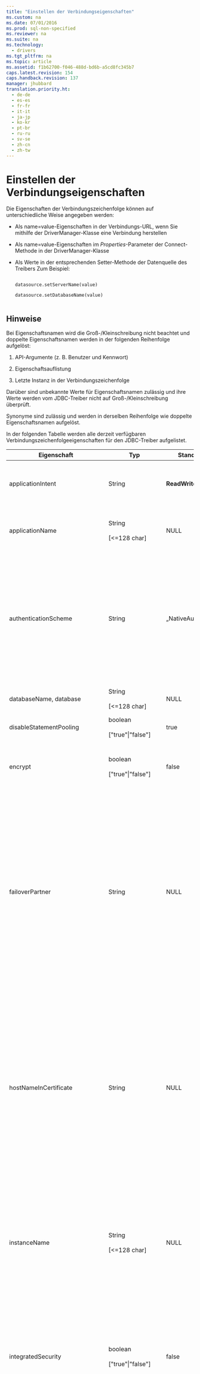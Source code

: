 ```yaml
---
title: "Einstellen der Verbindungseigenschaften"
ms.custom: na
ms.date: 07/01/2016
ms.prod: sql-non-specified
ms.reviewer: na
ms.suite: na
ms.technology: 
  - drivers
ms.tgt_pltfrm: na
ms.topic: article
ms.assetid: f1b62700-f046-488d-bd6b-a5cd8fc345b7
caps.latest.revision: 154
caps.handback.revision: 137
manager: jhubbard
translation.priority.ht: 
  - de-de
  - es-es
  - fr-fr
  - it-it
  - ja-jp
  - ko-kr
  - pt-br
  - ru-ru
  - sv-se
  - zh-cn
  - zh-tw
---
```

# Einstellen der Verbindungseigenschaften
  Die Eigenschaften der Verbindungszeichenfolge können auf unterschiedliche Weise angegeben werden:  
  
-   Als name\=value\-Eigenschaften in der Verbindungs\-URL, wenn Sie mithilfe der DriverManager\-Klasse eine Verbindung herstellen  
  
-   Als name\=value\-Eigenschaften im *Properties*\-Parameter der Connect\-Methode in der DriverManager\-Klasse  
  
-   Als Werte in der entsprechenden Setter\-Methode der Datenquelle des Treibers Zum Beispiel:  
  
    ```  
  
    datasource.setServerName(value)  
  
    datasource.setDatabaseName(value)  
  
    ```  
  
## Hinweise  
 Bei Eigenschaftsnamen wird die Groß\-\/Kleinschreibung nicht beachtet und doppelte Eigenschaftsnamen werden in der folgenden Reihenfolge aufgelöst:  
  
1.  API\-Argumente \(z. B. Benutzer und Kennwort\)  
  
2.  Eigenschaftsauflistung  
  
3.  Letzte Instanz in der Verbindungszeichenfolge  
  
 Darüber sind unbekannte Werte für Eigenschaftsnamen zulässig und ihre Werte werden vom JDBC\-Treiber nicht auf Groß\-\/Kleinschreibung überprüft.  
  
 Synonyme sind zulässig und werden in derselben Reihenfolge wie doppelte Eigenschaftsnamen aufgelöst.  
  
 In der folgenden Tabelle werden alle derzeit verfügbaren Verbindungszeichenfolgeeigenschaften für den JDBC\-Treiber aufgelistet.  
  
|Eigenschaft|Typ|Standardwert|Beschreibung|  
|-----------------|---------|------------------|------------------|  
|applicationIntent|String|**ReadWrite**|Deklariert den Arbeitsauslastungstyp der Anwendung beim Herstellen einer Verbindung mit einem Server. Mögliche Werte sind **ReadOnly** und **ReadWrite**. Weitere Informationen finden Sie unter [JDBC Driver-Unterstützung für hohe Verfügbarkeit, Notfallwiederherstellung](../content/JDBC-Driver-Support-for-High-Availability--Disaster-Recovery.md).|  
|applicationName|String<br /><br /> \[\<\=128 char\]|NULL|Der Anwendungsname oder „[!INCLUDE[jdbcNoVersion](../content/includes/jdbcNoVersion_md.md)]“, wenn kein Name angegeben ist. Wird verwendet, um die jeweilige Anwendung in verschiedenen [!INCLUDE[ssNoVersion](../content/includes/ssNoVersion_md.md)]\-Profilerstellungs\- und Protokollierungstools zu identifizieren.|  
|authenticationScheme|String|„NativeAuthentication“|Gibt an, welche Art der integrierten Sicherheit von der Anwendung verwendet werden soll. Mögliche Werte sind **JavaKerberos** sowie der Standardwert **NativeAuthentication**.<br /><br /> Bei der Verwendung von **authenticationScheme\=JavaKerberos** müssen Sie den vollständig qualifizierten Domänennamen \(FQDN\) in der **serverName**\- oder **serverSpn**\-Eigenschaft angeben. Andernfalls tritt ein Fehler auf \(Server wurde in Kerberos\-Datenbank nicht gefunden\).<br /><br /> Weitere Informationen zur Verwendung von **authenticationScheme** finden Sie unter [Herstellen von Verbindungen mit SQL Server mit der integrierten Kerberos-Authentifizierung](../content/Using-Kerberos-Integrated-Authentication-to-Connect-to-SQL-Server.md).|  
|databaseName, database|String<br /><br /> \[\<\=128 char\]|NULL|Der Name der Datenbank, zu der eine Verbindung hergestellt werden soll. Ohne Angabe wird eine Verbindung zur Standarddatenbank hergestellt.|  
|disableStatementPooling|boolean<br /><br /> \["true"&#124;"false"\]|true|Nur der Wert „true“ wird derzeit unterstützt. Wenn „false“ eingestellt ist, wird eine Ausnahme ausgegeben.|  
|encrypt|boolean<br /><br /> \["true"&#124;"false"\]|false|Legen Sie „true“ fest, um anzugeben, dass [!INCLUDE[ssNoVersion](../content/includes/ssNoVersion_md.md)] die Secure Sockets Layer \(SSL\)\-Verschlüsselung für alle Daten verwendet, die zwischen dem Client und dem Server hin\- und hergesendet werden, wenn auf dem Server ein Zertifikat installiert ist. Der Standardwert ist false.|  
|failoverPartner|String|NULL|Der Name des Failoverservers, der für die Konfiguration der Datenbankspiegelung verwendet werden soll. Diese Eigenschaft wird für einen anfänglichen Verbindungsfehler mit dem Prinzipalserver verwendet. Nachdem Sie die erste Verbindung hergestellt haben, wird diese Eigenschaft ignoriert. Muss in Verbindung mit der databaseName\-Eigenschaft verwendet werden. **Note:**  Der Treiber unterstützt nicht, dass die Portnummer der Serverinstanz für die Failoverpartnerinstanz als Teil der failoverPartner\-Eigenschaft in der Verbindungszeichenfolge angegeben wird. Es wird jedoch unterstützt, dass die serverName\-, instanceName\- und portNumber\-Eigenschaften der Prinzipalserverinstanz und die failoverPartner\-Eigenschaft der Failoverpartnerinstanz in derselben Verbindungszeichenfolge angegeben werden. <br /><br /> Wenn Sie den Namen eines virtuellen Netzwerks in der **Server**\-Verbindungseigenschaft angeben, können Sie keine Datenbankspiegelung verwenden. Weitere Informationen finden Sie unter [JDBC Driver-Unterstützung für hohe Verfügbarkeit, Notfallwiederherstellung](../content/JDBC-Driver-Support-for-High-Availability--Disaster-Recovery.md).|  
|hostNameInCertificate|String|NULL|Der Hostname, der bei der Überprüfung des [!INCLUDE[ssNoVersion](../content/includes/ssNoVersion_md.md)]\-SSL\-Zertifikats verwendet werden soll.<br /><br /> Wenn die hostNameInCertificate\-Eigenschaft nicht angegeben oder auf NULL festgelegt ist, verwendet [!INCLUDE[jdbcNoVersion](../content/includes/jdbcNoVersion_md.md)] den **serverName**\-Eigenschaftswert auf der Verbindungs\-URL als Hostnamen, um das [!INCLUDE[ssNoVersion](../content/includes/ssNoVersion_md.md)]\-SSL\-Zertifikat zu überprüfen. **Note:**  Diese Eigenschaft wird in Kombination mit der **encrypt**\-Eigenschaft und der **trustServerCertificate**\-Eigenschaft verwendet. Diese Eigenschaft wirkt sich nur dann auf die Zertifikatsüberprüfung aus, wenn die **encrypt**\-Eigenschaft auf „true“ und die **trustServerCertificate**\-Eigenschaft auf „false“ festgelegt ist. Stellen Sie sicher, dass der an **hostNameInCertificate** übergebene Wert genau dem allgemeinen Namen \(Common Name, CN\) oder DNS\-Namen im Subjektalternativnamen \(Subject Alternate Name, SAN\) im Serverzertifikat entspricht. Nur dann kann eine SSL\-Verbindung erfolgreich hergestellt werden. Weitere Informationen finden Sie unter [Grundlegendes zur SSL-Unterstützung](../content/Understanding-SSL-Support.md).|  
|instanceName|String<br /><br /> \[\<\=128 char\]|NULL|Der [!INCLUDE[ssNoVersion](../content/includes/ssNoVersion_md.md)]\-Instanzname, mit dem eine Verbindung hergestellt wird. Ohne Angabe eines Namens wird eine Verbindung mit der Standardinstanz hergestellt. Informationen zu dem Fall, in dem sowohl instanceName als auch Port angegeben sind, finden Sie in den Hinweisen zum Port.<br /><br /> Wenn Sie den Namen eines virtuellen Netzwerks in der **Server**\-Verbindungseigenschaft angeben, können Sie keine **instanceName**\-Verbindungseigenschaft verwenden. Weitere Informationen finden Sie unter [JDBC Driver-Unterstützung für hohe Verfügbarkeit, Notfallwiederherstellung](../content/JDBC-Driver-Support-for-High-Availability--Disaster-Recovery.md).|  
|integratedSecurity|boolean<br /><br /> \["true"&#124;"false"\]|false|Legen Sie "true" fest, um anzugeben, dass von [!INCLUDE[ssNoVersion](../content/includes/ssNoVersion_md.md)] Windows\-Anmeldeinformationen verwendet werden, um den Benutzer der Anwendung zu authentifizieren. Wenn „true“ festgelegt ist, sucht der JDBC\-Treiber im Cache für Anmeldeinformationen des lokalen Computers nach Anmeldeinformationen, die bereits bei der Anmeldung am Computer oder im Netzwerk zur Verfügung gestellt wurden. Wenn „false“ festgelegt ist, müssen Benutzername und Kennwort angegeben werden. **Note:**  Diese Verbindungseigenschaft wird nur auf [!INCLUDE[msCoName](../content/includes/msCoName_md.md)]\-Windows\-Betriebssystemen unterstützt.|  
|lastUpdateCount|boolean<br /><br /> \["true"&#124;"false"\]|true|Wenn der Wert dieser Eigenschaft auf „true“ gesetzt ist, wird nur die letzte Updatezählung von einer SQL\-Anweisung zurückgegeben, die an den Server übergegeben wurde. Der Wert kann in einzelnen SELECT\-, INSERT\- oder DELETE\-Anweisungen verwendet werden, wenn zusätzliche Updatezählungen von Servertriggern ignoriert werden sollen. Wenn diese Eigenschaft auf „false“ gesetzt ist, werden alle Updatezählungen zurückgegeben, einschließlich der von Servertriggern. **Note:**  Diese Eigenschaft gilt nur bei Verwendung mit den [executeUpdate](../content/executeUpdate-Method--SQLServerStatement-.md)\-Methoden. Bei allen anderen execute\-Methoden werden alle Ergebnisse und Updatezählungen zurückgegeben. Diese Eigenschaft betrifft nur Updatezählungen, die von Servertriggern zurückgegeben werden. Sie betrifft keine Resultsets oder Fehler, die Folge der Ausführung eines Triggers sind.|  
|lockTimeout|int|\-1|Die Anzahl der Millisekunden, die gewartet wird, bevor die Datenbank ein Sperrtimeout meldet. Standardmäßig wird unendlich lang gewartet. Wenn angegeben, ist dieser Wert die Standardeinstellung für alle Anweisungen der Verbindung. Beachten Sie, dass  `Statement.setQueryTimeout()`  zum Festlegen des Timeouts für bestimmte Anweisungen verwendet werden kann. Der Wert kann 0 sein, was „keine Wartezeit“ angibt.|  
|loginTimeout|int \[0..65535\]|15|Die Wartezeit in Sekunden, bevor der Treiber bei einem Verbindungsfehler ein Timeout meldet. Mit dem Wert 0 wird angegeben, dass das Timeout das Standardsystemtimeout ist, das standardmäßig auf 15 Sekunden festgelegt ist. Ein Wert ungleich 0 gibt die Wartezeit in Sekunden an, bevor der Treiber bei einem Verbindungsfehler ein Timeout meldet.<br /><br /> Wenn Sie in der **Server**\-Verbindungseigenschaft den Namen eines virtuellen Netzwerks angeben, sollten Sie einen Timeoutwert von mindestens drei Minuten angeben, damit ausreichend Zeit für die Herstellung einer Failoververbindung vorhanden ist. Weitere Informationen finden Sie unter [JDBC Driver-Unterstützung für hohe Verfügbarkeit, Notfallwiederherstellung](../content/JDBC-Driver-Support-for-High-Availability--Disaster-Recovery.md).|  
|multiSubnetFailover|Boolean|false|Geben Sie immer **multiSubnetFailover\=true** an, wenn Sie eine Verbindung mit dem Verfügbarkeitsgruppenlistener einer [!INCLUDE[ssSQL11](../content/includes/ssSQL11_md.md)]\-Verfügbarkeitsgruppe oder einer [!INCLUDE[ssSQL11](../content/includes/ssSQL11_md.md)]\-Failoverclusterinstanz herstellen.**multiSubnetFailover\=true** konfiguriert [!INCLUDE[jdbcNoVersion](../content/includes/jdbcNoVersion_md.md)], um eine schnellere Erkennung sowie die Verbindung zum \(derzeit\) aktiven Server zu gewährleisten. Mögliche Werte sind „true“ und „false“. Weitere Informationen finden Sie unter [JDBC Driver-Unterstützung für hohe Verfügbarkeit, Notfallwiederherstellung](../content/JDBC-Driver-Support-for-High-Availability--Disaster-Recovery.md).<br /><br /> Sie können programmgesteuert auf die **multiSubnetFailover**\-Verbindungseigenschaft zugreifen, mithilfe von [getPropertyInfo](../content/getPropertyInfo-Method--SQLServerDriver-.md), [getMultiSubnetFailover](../content/getMultiSubnetFailover-Method--SQLServerDataSource-.md) und [setMultiSubnetFailover](../content/setMultiSubnetFailover-Method--SQLServerDataSource-.md).|  
|packetSize|int \[\-1&#124; 0 &#124; 512..32767\]|8000|Die Netzwerkpaketgröße, die zur Kommunikation mit SQL Server verwendet wird, angegeben in Bytes. Der Wert \-1 gibt an, dass die Standardpaketgröße des Servers verwendet wird. Der Wert 0 gibt an, dass der maximale Wert von 32767 verwendet wird. Wenn diese Eigenschaft auf einen Wert außerhalb des zulässigen Bereichs festgelegt ist, wird eine Ausnahme ausgelöst. **Important:**  Es wird nicht empfohlen, die packetSize\-Eigenschaft zu verwenden, wenn die Verschlüsselung aktiviert ist \(encrypt\=true\). Andernfalls könnte der Treiber einen Verbindungsfehler auslösen. Weitere Informationen finden Sie unter der [setPacketSize](../content/setPacketSize-Method--SQLServerDataSource-.md)\-Methode der [SQLServerDataSource](../content/SQLServerDataSource-Class.md)\-Klasse.|  
|Kennwort|String<br /><br /> \[\<\=128 char\]|NULL|Das Datenbankkennwort|  
|portNumber, port|int \[0..65535\]|1433|Der Port, der von [!INCLUDE[ssNoVersion](../content/includes/ssNoVersion_md.md)] überwacht wird. Wenn die Portnummer in der Verbindungszeichenfolge angegeben wird, erfolgt keine Anforderung an sqlbrowser. Wenn sowohl der Port als auch instanceName angegeben werden, wird die Verbindung mit dem angegebenen Port hergestellt. Allerdings wird **instanceName** überprüft, und wenn keine Übereinstimmung mit dem Port vorliegt, wird ein Fehler ausgelöst. **Important:**  Es wird empfohlen, immer die Portnummer anzugeben, da dies sicherer ist als die Verwendung des SQL\-Browsers.|  
|responseBuffering|String<br /><br /> \["full"&#124;"adaptive"\]|adaptive|Wenn diese Eigenschaft auf „adaptive“ festgelegt ist, werden die minimalen möglichen Daten bei Bedarf gepuffert. Der Standardmodus ist „adaptive“.<br /><br /> Wenn diese Eigenschaft auf „full“ festgelegt wird, wird das gesamte Resultset vom Server gelesen, wenn eine Anweisung ausgeführt wird. **Note:**  Nach dem Upgrade des JDBC\-Treibers von Version 1.2 ist das Standardpufferverhalten auf „adaptive“ festgelegt. Wenn bei Ihrer Anwendung die responseBuffering\-Eigenschaft nie eingestellt wurde und Sie das Standardverhalten von Version 1.2 in Ihrer Anwendung beibehalten möchten, müssen Sie die responseBuffering\-Eigenschaft auf „full“ festlegen. Dies können Sie entweder in den Verbindungseigenschaften oder mithilfe der [setResponseBuffering](../content/setResponseBuffering-Method--SQLServerStatement-.md)\-Methode des [SQLServerStatement](../content/SQLServerStatement-Class.md)\-Objekts tun.|  
|selectMethod|String<br /><br /> \["direct"&#124;"cursor"\]|Direkt|Wenn diese Eigenschaft auf „cursor“ festgelegt ist, wird für jede Abfrage, die auf der Verbindung für die Cursor TYPE\_FORWARD\_ONLY und CONCUR\_READ\_ONLY erstellt wird, ein Datenbankcursor erstellt. Diese Eigenschaft ist in der Regel nur dann erforderlich, wenn die Anwendung sehr große Resultsets generiert, die nicht vollständig in den Clientspeicher übernommen werden können. Wenn diese Eigenschaft auf „cursor“ festgelegt ist, wird nur eine begrenzte Anzahl von Resultsetzeilen in den Clientspeicher übernommen. Standardmäßig werden alle Resultsetzeilen in den Clientspeicher übernommen. Dieses Verhalten weist die schnellste Leistung auf, wenn die Anwendung alle Zeilen verarbeitet.|  
|sendStringParametersAsUnicode|boolean<br /><br /> \["true"&#124;"false"\]|true|Wenn die **sendStringParametersAsUnicode**\-Eigenschaft auf „true“ festgelegt ist, werden Zeichenfolgenparameter im Unicode\-Format an den Server gesendet.<br /><br /> Wenn die **sendStringParametersAsUnicode**\-Eigenschaft auf „false“ festgelegt ist, werden Zeichenfolgenparameter statt in Unicode in anderen Formaten, z. B. ASCII\/MBCS an den Server gesendet.<br /><br /> Der Standardwert für die **sendStringParametersAsUnicode**\-Eigenschaft ist „true“. **Note:**  Die **sendStringParametersAsUnicode**\-Eigenschaft wird nur überprüft, wenn ein Parameterwert mit **CHAR**\-, **VARCHAR**\-, oder **LONGVARCHAR**\-JDBC\-Typen gesendet wird. Die neuen JDBC 4.0\-Methoden für nationale Zeichensätze, wie z. B. setNString, setNCharacterStream, und setNClob der [SQLServerPreparedStatement](../content/SQLServerPreparedStatement-Class.md)\-Klasse und der [SQLServerCallableStatement](../content/SQLServerCallableStatement-Class.md)\-Klasse, senden ihre Werte immer im Unicode\-Format an den Server, unabhängig von der Einstellung dieser Eigenschaft. Für eine optimale Leistung mit den **CHAR**\-, **VARCHAR**\-, und **LONGVARCHAR**\-JDBC\-Datentypen sollte die **sendStringParametersAsUnicode**\-Eigenschaft bei einer Anwendung auf „false“ eingestellt sein, und es sollten die Methoden setString, setCharacterStream, und setClob für nicht nationale Zeichensätze der [SQLServerPreparedStatement](../content/SQLServerPreparedStatement-Class.md)\- und der [SQLServerCallableStatement](../content/SQLServerCallableStatement-Class.md)\-Klasse verwendet werden. Wenn bei der Anwendung die **sendStringParametersAsUnicode**\-Eigenschaft auf „false“ festgelegt wird und eine Methode für nicht nationale Zeichensätze verwendet wird, um auf Unicode\-Datentypen auf Serverseite zuzugreifen \(z. B. **nchar**, **nvarchar** und **ntext**\), können Daten verloren gehen, wenn die Datenbanksortierung die Zeichen in den Zeichenfolgenparametern, die von der Methode für nicht nationale Zeichensätze übergeben wurden, nicht unterstützt. Beachten Sie, dass eine Anwendung für die **NCHAR**\-, **NVARCHAR**\-, und **LONGNVARCHAR**\-JDBC\-Datentypen die Methoden setNString, setNCharacterStream, und setNClob für nationale Zeichenfolgen der [SQLServerPreparedStatement](../content/SQLServerPreparedStatement-Class.md)\- und der [SQLServerCallableStatement](../content/SQLServerCallableStatement-Class.md)\-Klasse verwenden sollte.|  
|sendTimeAsDatetime|boolean<br /><br /> \["true"&#124;"false"\]|true|Diese Eigenschaft wurde in [!INCLUDE[ssNoVersion](../content/includes/ssNoVersion_md.md)] JDBC Driver 3.0 hinzugefügt.<br /><br /> Wenn „true“, werden java.sql.Time\-Werte als [!INCLUDE[ssNoVersion](../content/includes/ssNoVersion_md.md)] **datetime**\-Werte an den Server gesendet.<br /><br /> Wenn „false“, werden java.sql.Time\-Werte als [!INCLUDE[ssNoVersion](../content/includes/ssNoVersion_md.md)] **time**\-Werte an den Server gesendet.<br /><br /> **sendTimeAsDatetime** kann auch mit dem [SQLServerDataSource.setSendTimeAsDatetime](../content/setSendTimeAsDatetime-Method--SQLServerDataSource-.md)\-Element programmgesteuert geändert werden.<br /><br /> In künftigen Versionen kann sich der Standardwert für diese Eigenschaft ändern.<br /><br /> Weitere Informationen darüber, wie java.sql.Time\-Werte vor dem Senden an den Server von [!INCLUDE[jdbcNoVersion](../content/includes/jdbcNoVersion_md.md)] konfiguriert werden, finden Sie unter [Konfigurieren der Art und Weise, wie java.sql.Time-Werte an den Server gesendet werden](../content/Configuring-How-java.sql.Time-Values-are-Sent-to-the-Server.md).|  
|serverName, server|String|NULL|Name des Computers, auf dem [!INCLUDE[ssNoVersion](../content/includes/ssNoVersion_md.md)] ausgeführt wird.<br /><br /> Sie können auch den Namen des virtuellen Netzwerks einer [!INCLUDE[ssHADR](../content/includes/ssHADR_md.md)]\-Verfügbarkeitsgruppe angeben. Weitere Informationen finden Sie unter [JDBC Driver-Unterstützung für hohe Verfügbarkeit, Notfallwiederherstellung](../content/JDBC-Driver-Support-for-High-Availability--Disaster-Recovery.md).|  
|serverSpn|String|NULL|Ab dem Microsoft JDBC Driver 4.2 für SQL Server kann diese optionale Eigenschaft verwendet werden, um den Dienstprinzipalnamen \(Service Principal Name, SPN\) für eine Java\-Kerberos\-Verbindung anzugeben.  Sie wird in Kombination mit **authenticationScheme** verwendet.<br /><br /> Der SPN kann in der Form „MSSQLSvc\/fqdn:port@REALM“ angegeben werden, wobei „fqdn“ den vollqualifizierten Domänennamen, „Port“ die Portnummer und „REALM“ den Kerberos\-Bereich des SQL Server\-Computers in Großbuchstaben darstellen.<br /><br /> Hinweis: Die Angabe „@REALM“ ist optional, wenn der Standardbereich des Clients \(gemäß Angabe in der Kerberos\-Konfiguration\) mit dem Kerberos\-Bereich des SQL Server\-Computers übereinstimmt.<br /><br /> Weitere Informationen zur Verwendung von **serverSpn** mit Java Kerberos finden Sie unter [Herstellen von Verbindungen mit SQL Server mit der integrierten Kerberos-Authentifizierung](../content/Using-Kerberos-Integrated-Authentication-to-Connect-to-SQL-Server.md).|  
|serverNameAsACE|boolean<br /><br /> \["true"&#124;"false"\]|false|Legen Sie, beginnend mit Microsoft JDBC Driver 6.0 für SQL Server, die Eigenschaft auf „true“ fest, um anzugeben, dass der Treiber für die Verbindung den Unicodeservernamen in eine ASCII\-kompatible Codierung übersetzen soll \(Punycode\). Wenn diese Einstellung auf „false“ festgelegt ist, stellt der Treiber die Verbindung unter Verwendung des vom Benutzer bereitgestellten Servernamens her.<br /><br /> Weitere Informationen finden Sie unter [Internationale Funktionen des JDBC-Treibers](../content/International-Features-of-the-JDBC-Driver.md).|  
|columnEncryptionSetting|boolean<br /><br /> \["true"&#124;"false"\]|false|Legen Sie die Eigenschaft auf „true“ fest, um das Feature „Immer verschlüsselt“ \(Always Encrypted, AE\) zu verwenden, beginnend mit Microsoft JDBC Driver 6.0 für SQL Server. Wenn AE aktiviert ist, werden vertrauliche Daten, die in verschlüsselten Datenbank\-Spalten in SQL Server gespeichert sind, vom JDBC\-Treiber transparent verschlüsselt und entschlüsselt.<br /><br /> Weitere Informationen finden Sie unter [Verwenden von „Immer verschlüsselt“ mit dem JDBC-Treiber](../content/Using-Always-Encrypted-with-the-JDBC-Driver.md). **Note:**  AE ist mit SQL Server 2016 \(Vorschau\) oder neueren Versionen verfügbar.|  
|trustServerCertificate|boolean<br /><br /> \["true"&#124;"false"\]|false|Legen Sie die Eigenschaft auf „true“ fest, um anzugeben, dass [!INCLUDE[jdbcNoVersion](../content/includes/jdbcNoVersion_md.md)] das [!INCLUDE[ssNoVersion](../content/includes/ssNoVersion_md.md)]\-SSL\-Zertifikat nicht überprüft.<br /><br /> Wenn „true“, gilt das [!INCLUDE[ssNoVersion](../content/includes/ssNoVersion_md.md)]\-SSL\-Zertifikat automatisch als vertrauenswürdig, wenn die Kommunikationsebene mittels SSL verschlüsselt wird.<br /><br /> Wenn „false“, überprüft [!INCLUDE[jdbcNoVersion](../content/includes/jdbcNoVersion_md.md)] das SSL\-Serverzertifikat. Schlägt die Überprüfung des Serverzertifikats fehl, löst der Treiber einen Fehler aus und die beendet die Verbindung. Der Standardwert lautet "false". Stellen Sie sicher, dass der an **serverName** übergebene Wert genau dem allgemeinen Namen \(Common Name, CN\) oder DNS\-Namen im Subjektalternativnamen im Serverzertifikat entspricht. Nur dann kann eine SSL\-Verbindung erfolgreich hergestellt werden. Weitere Informationen finden Sie unter [Grundlegendes zur SSL-Unterstützung](../content/Understanding-SSL-Support.md). **Note:**  Diese Eigenschaft wird in Kombination mit der **encrypt**\-Eigenschaft verwendet. Diese Eigenschaft wirkt sich nur dann auf die SSL Serverzertifikatsüberprüfung aus, wenn die **encrypt**\-Eigenschaft auf „true“ festgelegt ist.|  
|trustStore|String|NULL|Der Pfad \(einschließlich Dateiname\) zur trustStore\-Zertifikatsdatei. Die trustStore\-Datei enthält die Liste der Zertifikate, denen der Client vertraut.<br /><br /> Wenn diese Eigenschaft nicht angegeben oder auf NULL festgelegt ist, verwendet der Treiber die Suchregeln der Trust\-Manager\-Factory, um den zu verwendenden Zertifikatspeicher zu ermitteln.<br /><br /> Die Standard\-SunX509 TrustManagerFactory versucht, die vertrauenswürdigen Informationen in der folgenden Suchreihenfolge zu finden:<br /><br /> -   Eine von der Java Virtual Machine \(JVM\)\-Systemeigenschaft „javax.net.ssl.trustStore“ angegebene Datei.<br />-   Datei "\<java\-home\>\/lib\/security\/jssecacerts".<br />-   Datei "\<java\-home\>\/lib\/security\/jssecacerts".<br /><br /> Weitere Informationen finden Sie in der Dokumentation zur SUNX509 TrustManager\-Schnittstelle auf der Sun Microsystems\-Website. **Note:**  Die trustStorePassword\-Eigenschaft hat nur dann Auswirkungen auf die Suche nach „trustStore“ für das Zertifikat, wenn die **encrypt**\-Eigenschaft auf „true“ und die **trustServerCertificate**\-Eigenschaft auf „false“ festgelegt ist.|  
|trustStorePassword|String|NULL|Das Kennwort, das verwendet wird, um die Integrität der trustStore\-Daten zu überprüfen.<br /><br /> Wenn die trustStore\-Eigenschaft festgelegt ist, aber die trustStorePassword\-Eigenschaft nicht festgelegt ist, wird die Integrität von „trustStore“ nicht überprüft.<br /><br /> Wenn sowohl die trustStore\- als auch die TrustStorePassword\-Eigenschaft nicht angegeben wurde, verwendet der Treiber die JVM\-Systemeigenschaften „javax.net.ssl.trustStore“ und „javax.net.ssl.trustStorePassword“. Wenn die Systemeigenschaft „javax.net.ssl.trustStorePassword“ nicht angegeben ist, wird die Integrität von „trustStore“ nicht überprüft.<br /><br /> Wenn die trustStore\-Eigenschaft nicht festgelegt ist, die trustStorePassword\-Eigenschaft jedoch festgelegt ist, verwendet der JDBC\-Treiber die von „javax.net.ssl.trustStore“ angegebene Datei als Vertrauensspeicher, und die Integrität des Vertrauensspeichers wird mithilfe des angegebenen „trustStorePassword“ überprüft. Dies kann erforderlich sein, wenn in der Clientanwendung das Kennwort nicht in der JVM\-Systemeigenschaft gespeichert werden soll. **Note:**  Die trustStorePassword\-Eigenschaft hat nur dann Auswirkungen auf die Suche nach „trustStore“ für das Zertifikat, wenn die **encrypt**\-Eigenschaft auf „true“ und die **trustServerCertificate**\-Eigenschaft auf „false“ festgelegt ist.|  
|userName, user|String<br /><br /> \[\<\=128 char\]|NULL|Der Datenbankbenutzer.|  
|workstationID|String<br /><br /> \[\<\=128 char\]|\<leere Zeichenfolge\>|Die ID der Arbeitsstation. Wird verwendet, um die jeweilige Arbeitsstation in verschiedenen [!INCLUDE[ssNoVersion](../content/includes/ssNoVersion_md.md)]\-Profilerstellungs\- und Protokollierungstools zu identifizieren. Wenn keine Angabe erfolgt, wird die \<leere Zeichenfolge\> verwendet.|  
|xopenStates|boolean<br /><br /> \["true"&#124;"false"\]|false|Legen Sie die Eigenschaft auf „true“ fest, um anzugeben, dass der Treiber in Ausnahmen XOPEN\-kompatible Statuscodes zurückgibt. Standardmäßig werden SQL 99\-Statuscodes zurückgegeben.|  
  
> [!NOTE]  
>  [!INCLUDE[jdbcNoVersion](../content/includes/jdbcNoVersion_md.md)] akzeptiert die standardmäßigen Serverwerte für Verbindungseigenschaften, außer ANSI\_DEFAULTS und IMPLICIT\_TRANSACTIONS.[!INCLUDE[jdbcNoVersion](../content/includes/jdbcNoVersion_md.md)] legt ANSI\_DEFAULTS automatisch auf ON und IMPLICIT\_TRANSACTIONS auf OFF fest.  
  
## Siehe auch  
 [Verbinden von SQL Server mit dem JDBC-Treiber](../content/Connecting-to-SQL-Server-with-the-JDBC-Driver.md)  
  
  